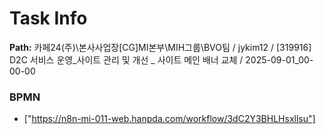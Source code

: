 # Task Info

**Path:** 카페24(주)\본사사업장\[CG]MI본부\MIH그룹\BVO팀 / jykim12 / [319916] D2C 서비스 운영_사이트 관리 및 개선 _ 사이트 메인 배너 교체 / 2025-09-01_00-00-00

### BPMN
- ["https://n8n-mi-011-web.hanpda.com/workflow/3dC2Y3BHLHsxllsu"]

